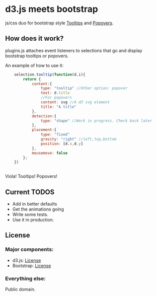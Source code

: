 # d3.js meets bootstrap
js/css duo for bootstrap style [Tooltips](http://bl.ocks.org/2981335) and [Popovers](http://bl.ocks.org/3012212).

## How does it work? 
plugins.js attaches event listeners to selections that go and display
bootstrap tooltips or popovers. 

An example of how to use it:
```javascript
    selection.tooltip(function(d,i){
        return {        
            content:{
                type: "tooltip" //Other option: popover
                text: d.title
                //For popovers
                content: svg //A d3 svg element
                title: "A title"
            },
            detection:{
                type: "shape" //Work in progress. Check back later
            },
            placement:{
                type: "fixed"
                gravity: "right" //left,top,bottom
                position: [d.x,d.y] 
            },            
            mousemove: false
        };
    })
    
```
    
Viola! Tooltips! Popovers!
## Current TODOS
* Add in better defaults
* Get the animations going
* Write some tests. 
* Use it in production. 

## License

### Major components:
* d3.js: [License](https://github.com/mbostock/d3/blob/master/LICENSE)
* Bootstrap: [License](https://github.com/twitter/bootstrap/blob/master/LICENSE)

### Everything else:

Public domain. 
